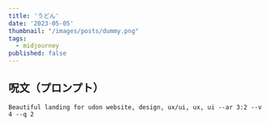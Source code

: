 ```yaml
---
title: 'うどん'
date: '2023-05-05'
thumbnail: "/images/posts/dummy.png"
tags:
  - midjourney
published: false
---
```


## 呪文（プロンプト）
```
Beautiful landing for udon website, design, ux/ui, ux, ui --ar 3:2 --v 4 --q 2
```